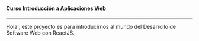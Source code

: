 #### Curso Introducción a Aplicaciones Web
---

Hola!, este proyecto es para introducirnos al mundo del Desarrollo de Software Web con ReactJS.
